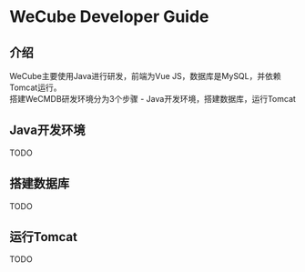 # WeCube Developer Guide

## 介绍
WeCube主要使用Java进行研发，前端为Vue JS，数据库是MySQL，并依赖Tomcat运行。<br>
搭建WeCMDB研发环境分为3个步骤 - Java开发环境，搭建数据库，运行Tomcat <br>
## Java开发环境
TODO
## 搭建数据库
TODO

## 运行Tomcat
TODO

